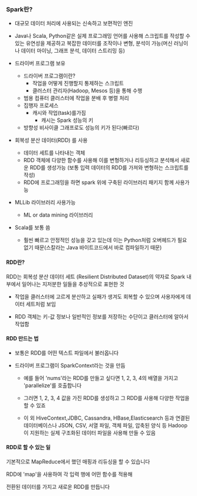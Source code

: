 ### Spark란?
- 대규모 데이터 처리에 사용되는 신속하고 보편적인 엔진

- Java나 Scala, Python같은 실제 프로그래밍 언어를 사용해 스크립트를 작성할 수 있는 유연성을 제공하고 복잡한 데이터를 조작이나 변형, 분석이 가능(머신 러닝이나 데이터 마이닝, 그래프 분석, 데이터 스트리밍 등)

- 드라이버 프로그램 보유
    - 드라이버 프로그램이란?
        - 작업을 어떻게 진행할지 통제하는 스크립트
        - 클러스터 관리자(Hadoop, Mesos 등)을 통해 수행
    - 범용 컴퓨터 클러스터에 작업을 분배 후 병렬 처리
    - 집행자 프로세스
        - 캐시와 작업(task)를가짐
            - 캐시는 Spark 성능의 키
    - 방향성 비사이클 그래프로도 성능의 키가 된다(빠르다)

- 회복성 분산 데이터(RDD) 를 사용
    - 데이터 세트를 나타내는 객체
    - RDD 객체에 다양한 함수를 사용해 이를 변형하거나 리듀싱하고 분석해서 새로운 RDD를 생성가능 (보통 입력 데이터의 RDD를 가져와 변형하는 스크립트를 작성)
    - RDD에 프로그래밍을 하면 spark 위에 구축된 라이브러리 패키지 함께 사용가능

- MLLib 라이브러리 사용가능
    - ML or data mining 라이브러리

- Scala를 보통 씀
    - 훨씬 빠르고 안정적인 성능을 갖고 있는데 이는 Python처럼 오버헤드가 필요 없기 때문(스칼라는 Java 바이트코드에서 바로 컴파일하기 때문)

#### RDD란?
RDD는 회복성 분산 데이터 세트 (Resilient Distributed Dataset)의 약자로 Spark 내부에서 일어나는 지저분한 일들을 추상적으로 표현한 것

- 작업을 클러스터에 고르게 분산하고 실패가 생겨도 회복할 수 있으며 사용자에게 데이터 세트처럼 보임

- RDD 객체는 키-값 정보나 일반적인 정보를 저장하는 수단이고
클러스터에 알아서 작업함

#### RDD 만드는 법
- 보통은 RDD를 어떤 텍스트 파일에서 불러옵니다

- 드라이버 프로그램이 SparkContext라는 것을 만듬

    - 예를 들어 'nums'라는 RDD를 만들고 싶다면 1, 2, 3, 4의 배열을 가지고 'parallelize'를 호출합니다

    - 그러면 1, 2, 3, 4 값을 가진 RDD를 생성하고 그 RDD를 사용해 다양한 작업을 할 수 있죠

    - 이 외 HiveContext,JDBC, Cassandra, HBase,Elasticsearch 등과 연결된 데이터베이스나 JSON, CSV, 서열 파일, 객체 파일, 압축된 양식 등 Hadoop이 지원하는 실제 구조화된 데이터 파일을 사용해 만들 수 있음

#### RDD로 할 수 있는 일

기본적으로 MapReduce에서 했던 매핑과 리듀싱을 할 수 있습니다

RDD에 'map'을 사용하여 각 입력 행에 어떤 함수를 적용해

전환된 데이터를 가지고 새로운 RDD를 만듭니다
